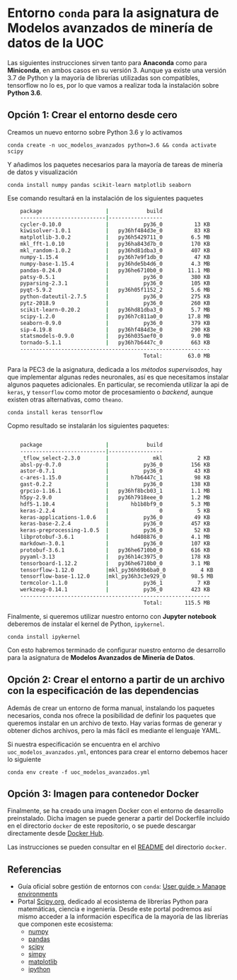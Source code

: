 # Entorno `conda` para la asignatura de Modelos avanzados de minería de datos de la UOC

Las siguientes instrucciones sirven tanto para **Anaconda** como para **Miniconda**, en ambos casos en su versión 3. Aunque ya existe una versión 3.7 de Python y la mayoría de librerías utilizadas son compatibles, tensorflow no lo es, por lo que vamos a realizar toda la instalación sobre **Python 3.6**.

## Opción 1: Crear el entorno desde cero

Creamos un nuevo entorno sobre Python 3.6 y lo activamos

    conda create -n uoc_modelos_avanzados python=3.6 && conda activate scipy

Y añadimos los paquetes necesarios para la mayoría de tareas de minería de datos y visualización

    conda install numpy pandas scikit-learn matplotlib seaborn

Ese comando resultará en la instalación de los siguientes paquetes

```sh
    package                    |            build
    ---------------------------|-----------------
    cycler-0.10.0              |           py36_0          13 KB
    kiwisolver-1.0.1           |   py36hf484d3e_0          83 KB
    matplotlib-3.0.2           |   py36h5429711_0         6.5 MB
    mkl_fft-1.0.10             |   py36ha843d7b_0         170 KB
    mkl_random-1.0.2           |   py36hd81dba3_0         407 KB
    numpy-1.15.4               |   py36h7e9f1db_0          47 KB
    numpy-base-1.15.4          |   py36hde5b4d6_0         4.3 MB
    pandas-0.24.0              |   py36he6710b0_0        11.1 MB
    patsy-0.5.1                |           py36_0         380 KB
    pyparsing-2.3.1            |           py36_0         105 KB
    pyqt-5.9.2                 |   py36h05f1152_2         5.6 MB
    python-dateutil-2.7.5      |           py36_0         275 KB
    pytz-2018.9                |           py36_0         260 KB
    scikit-learn-0.20.2        |   py36hd81dba3_0         5.7 MB
    scipy-1.2.0                |   py36h7c811a0_0        17.8 MB
    seaborn-0.9.0              |           py36_0         379 KB
    sip-4.19.8                 |   py36hf484d3e_0         290 KB
    statsmodels-0.9.0          |   py36h035aef0_0         9.0 MB
    tornado-5.1.1              |   py36h7b6447c_0         663 KB
    ------------------------------------------------------------
                                           Total:        63.0 MB

```

Para la PEC3 de la asignatura, dedicada a los *métodos supervisados*, hay que implementar algunas redes neuronales, así es que necesitamos instalar algunos paquetes adicionales. En particular, se recomienda utilizar la api de `keras`, y `tensorflow` como motor de procesamiento o *backend*, aunque existen otras alternativas, como  `theano`.

    conda install keras tensorflow

Copmo resultado se instalarán los siguientes paquetes:

```sh

    package                    |            build
    ---------------------------|-----------------
    _tflow_select-2.3.0        |              mkl           2 KB
    absl-py-0.7.0              |           py36_0         156 KB
    astor-0.7.1                |           py36_0          43 KB
    c-ares-1.15.0              |       h7b6447c_1          98 KB
    gast-0.2.2                 |           py36_0         138 KB
    grpcio-1.16.1              |   py36hf8bcb03_1         1.1 MB
    h5py-2.9.0                 |   py36h7918eee_0         1.2 MB
    hdf5-1.10.4                |       hb1b8bf9_0         5.3 MB
    keras-2.2.4                |                0           5 KB
    keras-applications-1.0.6   |           py36_0          49 KB
    keras-base-2.2.4           |           py36_0         457 KB
    keras-preprocessing-1.0.5  |           py36_0          52 KB
    libprotobuf-3.6.1          |       hd408876_0         4.1 MB
    markdown-3.0.1             |           py36_0         107 KB
    protobuf-3.6.1             |   py36he6710b0_0         616 KB
    pyyaml-3.13                |   py36h14c3975_0         178 KB
    tensorboard-1.12.2         |   py36he6710b0_0         3.1 MB
    tensorflow-1.12.0          |mkl_py36h69b6ba0_0           4 KB
    tensorflow-base-1.12.0     |mkl_py36h3c3e929_0        98.5 MB
    termcolor-1.1.0            |           py36_1           7 KB
    werkzeug-0.14.1            |           py36_0         423 KB
    ------------------------------------------------------------
                                           Total:       115.5 MB

```

Finalmente, si queremos utilizar nuestro entorno con **Jupyter notebook** deberemos de instalar el kernel de Python, `ipykernel`.

    conda install ipykernel

Con esto habremos terminado de configurar nuestro entorno de desarrollo para la asignatura de **Modelos Avanzados de Minería de Datos**.

## Opción 2: Crear el entorno a partir de un archivo con la especificación de las dependencias

Además de crear un entorno de forma manual, instalando los paquetes necesarios, conda nos ofrece la posibilidad de definir los paquetes que queremos instalar en un archivo de texto. Hay varias formas de generar y obtener dichos archivos, pero la más fácil es mediante el lenguaje YAML.

Si nuestra especificación se encuentra en el archivo `uoc_modelos_avanzados.yml`, entonces para crear el entorno debemos hacer lo siguiente

    conda env create -f uoc_modelos_avanzados.yml

## Opción 3: Imagen para contenedor Docker

Finalmente, se ha creado una imagen Docker con el entorno de desarrollo preinstalado. Dicha imagen se puede generar a partir del Dockerfile incluido en el directorio `docker` de este repositorio, o se puede descargar directamente desde [Docker Hub](https://cloud.docker.com/repository/docker/magomar/uoc-modelos-avanzados).

Las instrucciones se pueden consultar en el [README](https://github.com/magomar/uoc_modelos_avanzados/blob/master/docker/README.md) del directorio `docker`.

## Referencias

- Guía oficial sobre gestión de entornos con `conda`: [User guide > Manage environments](https://conda.io/projects/conda/en/latest/user-guide/tasks/manage-environments.html)
- Portal [Scipy.org](https://www.scipy.org/), dedicado al ecosistema de librerías Python para matemáticas, ciencia e ingeniería. Desde este portal podremos así mismo acceder a la información específica de la mayoría de las librerías que componen este ecosistema:
  - [numpy](http://docs.scipy.org/doc/numpy/)
  - [pandas](http://pandas.pydata.org/pandas-docs/stable/)
  - [scipy](http://docs.scipy.org/doc/scipy/reference/)
  - [simpy](http://docs.sympy.org/)
  - [matplotlib](http://matplotlib.org/contents.html)
  - [ipython](http://ipython.org/ipython-doc/stable/index.html)